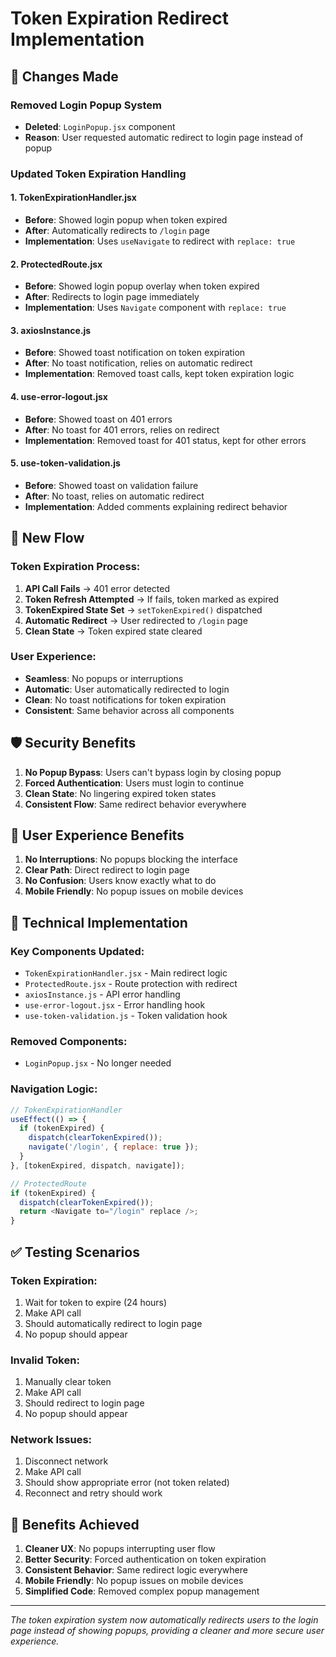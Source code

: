 # Token Expiration Redirect Implementation

## 🎯 **Changes Made**

### **Removed Login Popup System**
- **Deleted**: `LoginPopup.jsx` component
- **Reason**: User requested automatic redirect to login page instead of popup

### **Updated Token Expiration Handling**

#### **1. TokenExpirationHandler.jsx**
- **Before**: Showed login popup when token expired
- **After**: Automatically redirects to `/login` page
- **Implementation**: Uses `useNavigate` to redirect with `replace: true`

#### **2. ProtectedRoute.jsx**
- **Before**: Showed login popup overlay when token expired
- **After**: Redirects to login page immediately
- **Implementation**: Uses `Navigate` component with `replace: true`

#### **3. axiosInstance.js**
- **Before**: Showed toast notification on token expiration
- **After**: No toast notification, relies on automatic redirect
- **Implementation**: Removed toast calls, kept token expiration logic

#### **4. use-error-logout.jsx**
- **Before**: Showed toast on 401 errors
- **After**: No toast for 401 errors, relies on redirect
- **Implementation**: Removed toast for 401 status, kept for other errors

#### **5. use-token-validation.js**
- **Before**: Showed toast on validation failure
- **After**: No toast, relies on automatic redirect
- **Implementation**: Added comments explaining redirect behavior

## 🔄 **New Flow**

### **Token Expiration Process:**
1. **API Call Fails** → 401 error detected
2. **Token Refresh Attempted** → If fails, token marked as expired
3. **TokenExpired State Set** → `setTokenExpired()` dispatched
4. **Automatic Redirect** → User redirected to `/login` page
5. **Clean State** → Token expired state cleared

### **User Experience:**
- **Seamless**: No popups or interruptions
- **Automatic**: User automatically redirected to login
- **Clean**: No toast notifications for token expiration
- **Consistent**: Same behavior across all components

## 🛡️ **Security Benefits**

1. **No Popup Bypass**: Users can't bypass login by closing popup
2. **Forced Authentication**: Users must login to continue
3. **Clean State**: No lingering expired token states
4. **Consistent Flow**: Same redirect behavior everywhere

## 📱 **User Experience Benefits**

1. **No Interruptions**: No popups blocking the interface
2. **Clear Path**: Direct redirect to login page
3. **No Confusion**: Users know exactly what to do
4. **Mobile Friendly**: No popup issues on mobile devices

## 🔧 **Technical Implementation**

### **Key Components Updated:**
- `TokenExpirationHandler.jsx` - Main redirect logic
- `ProtectedRoute.jsx` - Route protection with redirect
- `axiosInstance.js` - API error handling
- `use-error-logout.jsx` - Error handling hook
- `use-token-validation.js` - Token validation hook

### **Removed Components:**
- `LoginPopup.jsx` - No longer needed

### **Navigation Logic:**
```javascript
// TokenExpirationHandler
useEffect(() => {
  if (tokenExpired) {
    dispatch(clearTokenExpired());
    navigate('/login', { replace: true });
  }
}, [tokenExpired, dispatch, navigate]);

// ProtectedRoute
if (tokenExpired) {
  dispatch(clearTokenExpired());
  return <Navigate to="/login" replace />;
}
```

## ✅ **Testing Scenarios**

### **Token Expiration:**
1. Wait for token to expire (24 hours)
2. Make API call
3. Should automatically redirect to login page
4. No popup should appear

### **Invalid Token:**
1. Manually clear token
2. Make API call
3. Should redirect to login page
4. No popup should appear

### **Network Issues:**
1. Disconnect network
2. Make API call
3. Should show appropriate error (not token related)
4. Reconnect and retry should work

## 🚀 **Benefits Achieved**

1. **Cleaner UX**: No popups interrupting user flow
2. **Better Security**: Forced authentication on token expiration
3. **Consistent Behavior**: Same redirect logic everywhere
4. **Mobile Friendly**: No popup issues on mobile devices
5. **Simplified Code**: Removed complex popup management

---

*The token expiration system now automatically redirects users to the login page instead of showing popups, providing a cleaner and more secure user experience.*
